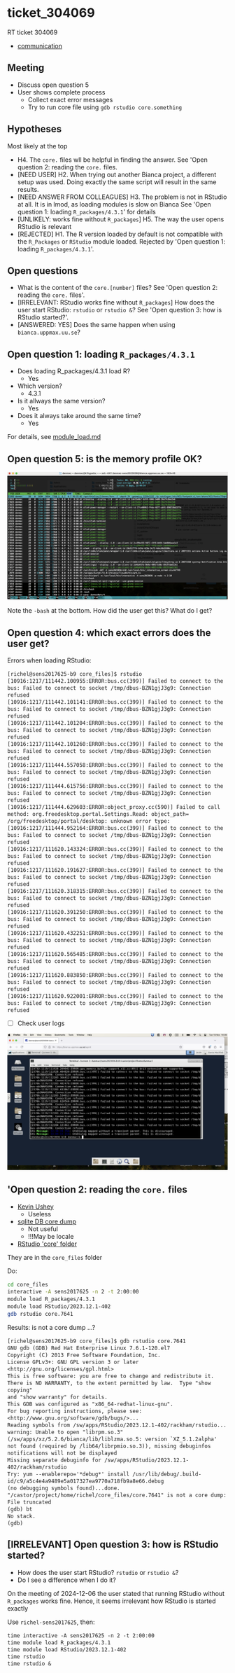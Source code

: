 # ticket_304069

RT ticket 304069

- [communication](communication.md)

## Meeting

- Discuss open question 5
- User shows complete process
    - Collect exact error messages
    - Try to run core file using `gdb rstudio core.something`


## Hypotheses

Most likely at the top

- H4. The `core.` files wll be helpful in finding the answer.
  See 'Open question 2: reading the `core.` files.
- [NEED USER] H2. When trying out another Bianca project, a different setup was used.
  Doing exactly the same script will result in the same results.
- [NEED ANSWER FROM COLLEAGUES] H3. The problem is not in RStudio at all. It is in lmod, as loading
  modules is slow on Bianca
  See 'Open question 1: loading `R_packages/4.3.1`' for details
- [UNLIKELY: works fine without `R_packages`]
  H5. The way the user opens RStudio is relevant
- [REJECTED] H1. The R version loaded by default is not compatible with the `R_Packages`
  or `RStudio` module loaded.
  Rejected by 'Open question 1: loading `R_packages/4.3.1`'.

## Open questions

- What is the content of the `core.[number]` files?
  See 'Open question 2: reading the `core.` files'.
- [IRRELEVANT: RStudio works fine without `R_packages`]
  How does the user start RStudio: `rstudio` or `rstudio &`?
  See 'Open question 3: how is RStudio started?'.
- [ANSWERED: YES] Does the same happen when using `bianca.uppmax.uu.se`?

## Open question 1: loading `R_packages/4.3.1`

- Does loading R_packages/4.3.1 load R?
    - Yes
- Which version?
    - 4.3.1
- Is it allways the same version?
    - Yes
- Does it always take around the same time?
    - Yes

For details, see [module_load.md](module_load.md)

## Open question 5: is the memory profile OK?

![20241119 memory profile](20241119_memory_profile.png)

Note the `-bash` at the bottom. How did the user get this?
What do I get?

## Open question 4: which exact errors does the user get?

Errors when loading RStudio:

```
[richel@sens2017625-b9 core_files]$ rstudio
[10916:1217/111442.100955:ERROR:bus.cc(399)] Failed to connect to the bus: Failed to connect to socket /tmp/dbus-BZN1gjJ3g9: Connection refused
[10916:1217/111442.101141:ERROR:bus.cc(399)] Failed to connect to the bus: Failed to connect to socket /tmp/dbus-BZN1gjJ3g9: Connection refused
[10916:1217/111442.101204:ERROR:bus.cc(399)] Failed to connect to the bus: Failed to connect to socket /tmp/dbus-BZN1gjJ3g9: Connection refused
[10916:1217/111442.101260:ERROR:bus.cc(399)] Failed to connect to the bus: Failed to connect to socket /tmp/dbus-BZN1gjJ3g9: Connection refused
[10916:1217/111444.557058:ERROR:bus.cc(399)] Failed to connect to the bus: Failed to connect to socket /tmp/dbus-BZN1gjJ3g9: Connection refused
[10916:1217/111444.615756:ERROR:bus.cc(399)] Failed to connect to the bus: Failed to connect to socket /tmp/dbus-BZN1gjJ3g9: Connection refused
[10916:1217/111444.629603:ERROR:object_proxy.cc(590)] Failed to call method: org.freedesktop.portal.Settings.Read: object_path= /org/freedesktop/portal/desktop: unknown error type: 
[10916:1217/111444.952164:ERROR:bus.cc(399)] Failed to connect to the bus: Failed to connect to socket /tmp/dbus-BZN1gjJ3g9: Connection refused
[10916:1217/111620.143324:ERROR:bus.cc(399)] Failed to connect to the bus: Failed to connect to socket /tmp/dbus-BZN1gjJ3g9: Connection refused
[10916:1217/111620.191627:ERROR:bus.cc(399)] Failed to connect to the bus: Failed to connect to socket /tmp/dbus-BZN1gjJ3g9: Connection refused
[10916:1217/111620.318315:ERROR:bus.cc(399)] Failed to connect to the bus: Failed to connect to socket /tmp/dbus-BZN1gjJ3g9: Connection refused
[10916:1217/111620.391250:ERROR:bus.cc(399)] Failed to connect to the bus: Failed to connect to socket /tmp/dbus-BZN1gjJ3g9: Connection refused
[10916:1217/111620.432251:ERROR:bus.cc(399)] Failed to connect to the bus: Failed to connect to socket /tmp/dbus-BZN1gjJ3g9: Connection refused
[10916:1217/111620.565485:ERROR:bus.cc(399)] Failed to connect to the bus: Failed to connect to socket /tmp/dbus-BZN1gjJ3g9: Connection refused
[10916:1217/111620.883850:ERROR:bus.cc(399)] Failed to connect to the bus: Failed to connect to socket /tmp/dbus-BZN1gjJ3g9: Connection refused
[10916:1217/111620.922001:ERROR:bus.cc(399)] Failed to connect to the bus: Failed to connect to socket /tmp/dbus-BZN1gjJ3g9: Connection refused
```

- [ ] Check user logs

![20241119.png](20241119.png)

## 'Open question 2: reading the `core.` files

- [Kevin Ushey](https://forum.posit.co/t/core-dump-from-rstudio/3155/2)
    - Useless
- [sqlite DB core dump](https://forum.posit.co/t/rstudio-core-dump-when-querying-sqlite-db/8921/1)
    - Not useful
    - !!!May be locale
- [RStudio 'core' folder](https://github.com/rstudio/rstudio/tree/main/src/cpp/core)

They are in the `core_files` folder

Do:

```bash
cd core_files
interactive -A sens2017625 -n 2 -t 2:00:00
module load R_packages/4.3.1
module load RStudio/2023.12.1-402
gdb rstudio core.7641
```

Results: is not a core dump ...?

```
[richel@sens2017625-b9 core_files]$ gdb rstudio core.7641
GNU gdb (GDB) Red Hat Enterprise Linux 7.6.1-120.el7
Copyright (C) 2013 Free Software Foundation, Inc.
License GPLv3+: GNU GPL version 3 or later <http://gnu.org/licenses/gpl.html>
This is free software: you are free to change and redistribute it.
There is NO WARRANTY, to the extent permitted by law.  Type "show copying"
and "show warranty" for details.
This GDB was configured as "x86_64-redhat-linux-gnu".
For bug reporting instructions, please see:
<http://www.gnu.org/software/gdb/bugs/>...
Reading symbols from /sw/apps/RStudio/2023.12.1-402/rackham/rstudio...
warning: Unable to open "librpm.so.3" (/sw/apps/xz/5.2.6/bianca/lib/liblzma.so.5: version `XZ_5.1.2alpha' not found (required by /lib64/librpmio.so.3)), missing debuginfos notifications will not be displayed
Missing separate debuginfo for /sw/apps/RStudio/2023.12.1-402/rackham/rstudio
Try: yum --enablerepo='*debug*' install /usr/lib/debug/.build-id/c9/a5c4e4a9489e5a017327ea9770a718fb9a8e66.debug
(no debugging symbols found)...done.
"/castor/project/home/richel/core_files/core.7641" is not a core dump: File truncated
(gdb) bt
No stack.
(gdb)
```

## [IRRELEVANT] Open question 3: how is RStudio started?

- How does the user start RStudio? `rstudio` or `rstudio &`?
- Do I see a difference when I do it?

On the meeting of 2024-12-06 the user stated that
running RStudio without `R_packages` works fine.
Hence, it seems irrelevant how RStudio is started exactly

Use `richel-sens2017625`, then:

```
time interactive -A sens2017625 -n 2 -t 2:00:00
time module load R_packages/4.3.1
time module load RStudio/2023.12.1-402
time rstudio
time rstudio &
```

